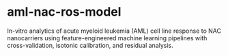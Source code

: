 # aml-nac-ros-model
In-vitro analytics of acute myeloid leukemia (AML) cell line response to NAC nanocarriers using feature-engineered machine learning pipelines with cross-validation, isotonic calibration, and residual analysis.
